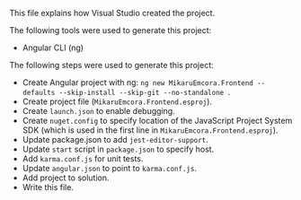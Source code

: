 This file explains how Visual Studio created the project.

The following tools were used to generate this project:
- Angular CLI (ng)

The following steps were used to generate this project:
- Create Angular project with ng: `ng new MikaruEmcora.Frontend --defaults --skip-install --skip-git --no-standalone `.
- Create project file (`MikaruEmcora.Frontend.esproj`).
- Create `launch.json` to enable debugging.
- Create `nuget.config` to specify location of the JavaScript Project System SDK (which is used in the first line in `MikaruEmcora.Frontend.esproj`).
- Update package.json to add `jest-editor-support`.
- Update `start` script in `package.json` to specify host.
- Add `karma.conf.js` for unit tests.
- Update `angular.json` to point to `karma.conf.js`.
- Add project to solution.
- Write this file.
